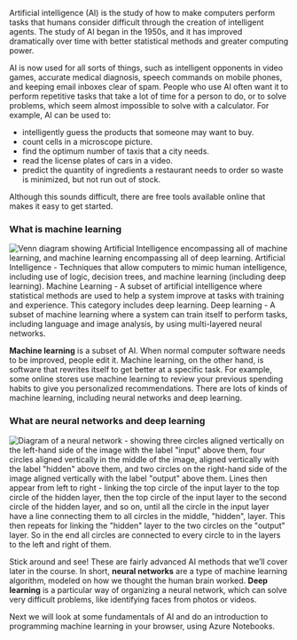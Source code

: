 Artificial intelligence (AI) is the study of how to make computers perform tasks that humans consider difficult through the creation of intelligent agents. The study of AI began in the 1950s, and it has improved dramatically over time with better statistical methods and greater computing power. 

AI is now used for all sorts of things, such as intelligent opponents in video games, accurate medical diagnosis, speech commands on mobile phones, and keeping email inboxes clear of spam. People who use AI often want it to perform repetitive tasks that take a lot of time for a person to do, or to solve problems, which seem almost impossible to solve with a calculator. For example, AI can be used to:

* intelligently guess the products that someone may want to buy.
* count cells in a microscope picture.
* find the optimum number of taxis that a city needs.
* read the license plates of cars in a video.
* predict the quantity of ingredients a restaurant needs to order so waste is minimized, but not run out of stock.

Although this sounds difficult, there are free tools available online that makes it easy to get started.

### What is machine learning

![Venn diagram showing Artificial Intelligence encompassing all of machine learning, and machine learning encompassing all of deep learning. Artificial Intelligence - Techniques that allow computers to mimic human intelligence, including use of logic, decision trees, and machine learning (including deep learning). Machine Learning - A subset of artificial intelligence where statistical methods are used to help a system improve at tasks with training and experience. This category includes deep learning. Deep learning - A subset of machine learning where a system can train itself to perform tasks, including language and image analysis, by using multi-layered neural networks.](../media/1-1-a.png)

__Machine learning__ is a subset of AI. When normal computer software needs to be improved, people edit it. Machine learning, on the other hand, is software that rewrites itself to get better at a specific task. For example, some online stores use machine learning to review your previous spending habits to give you personalized recommendations. There are lots of kinds of machine learning, including neural networks and deep learning.

### What are neural networks and deep learning

![Diagram of a neural network - showing three circles aligned vertically on the left-hand side of the image with the label "input" above them, four circles aligned vertically in the middle of the image, aligned vertically with the label "hidden" above them, and two circles on the right-hand side of the image aligned vertically with the label "output" above them. Lines then appear from left to right - linking the top circle of the input layer to the top circle of the hidden layer, then the top circle of the input layer to the second circle of the hidden layer, and so on, until all the circle in the input layer have a line connecting them to all circles in the middle, "hidden", layer. This then repeats for linking the "hidden" layer to the two circles on the "output" layer. So in the end all circles are connected to every circle to in the layers to the left and right of them.](../media/1-1-b.gif)

Stick around and see! These are fairly advanced AI methods that we’ll cover later in the course. In short, __neural networks__ are a type of machine learning algorithm, modeled on how we thought the human brain worked. __Deep learning__ is a particular way of organizing a neural network, which can solve very difficult problems, like identifying faces from photos or videos.

Next we will look at some fundamentals of AI and do an introduction to programming machine learning in your browser, using Azure Notebooks.